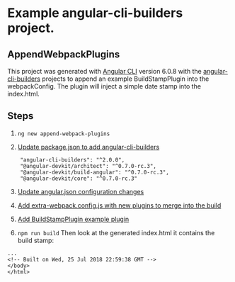 
# Example angular-cli-builders project.

## AppendWebpackPlugins

This project was generated with [Angular CLI](https://github.com/angular/angular-cli) version 6.0.8 with the [angular-cli-builders](https://github.com/meltedspark/angular-cli-builders) projects to append an example BuildStampPlugin into the webpackConfig. The plugin will inject a simple date stamp into the index.html.

## Steps
1. `ng new append-webpack-plugins`

2. [Update package.json to add angular-cli-builders](package.json#L46)
```
    "angular-cli-builders": "^2.0.0",
    "@angular-devkit/architect": "^0.7.0-rc.3",
    "@angular-devkit/build-angular": "^0.7.0-rc.3",
    "@angular-devkit/core": "^0.7.0-rc.3"
```

3. [Update angular.json configuration changes](angular.json#L14)

4. [Add extra-webpack.config.js with new plugins to merge into the build](extra-webpack.config.js)

5. [Add BuildStampPlugin example plugin](build/BuildStampPlugin.js)

6. `npm run build` Then look at the generated index.html it contains the build stamp:

```
...
<!-- Built on Wed, 25 Jul 2018 22:59:38 GMT -->
</body>
</html>
```
